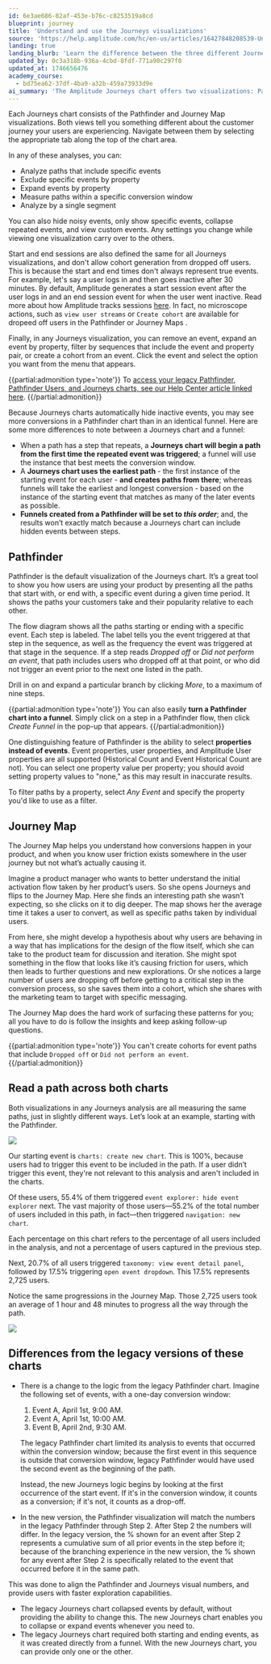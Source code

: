 ```yaml
---
id: 6e3ae686-82af-453e-b76c-c8253519a8cd
blueprint: journey
title: 'Understand and use the Journeys visualizations'
source: 'https://help.amplitude.com/hc/en-us/articles/16427848208539-Understand-and-use-the-Journeys-visualizations'
landing: true
landing_blurb: 'Learn the difference between the three different Journey visualizations'
updated_by: 0c3a318b-936a-4cbd-8fdf-771a90c297f0
updated_at: 1746656476
academy_course:
  - bd75ea62-37df-4ba9-a32b-459a73933d9e
ai_summary: 'The Amplitude Journeys chart offers two visualizations: Pathfinder and Journey Map. Pathfinder shows user paths based on specific events, while the Journey Map highlights conversion patterns. In both views, you can analyze, filter, and customize events. The Pathfinder allows property selection and funnel creation. The Journey Map helps identify user friction and conversion insights. The charts align to track the same paths in different ways. Notably, the new Journeys chart enhances event handling and visualization options compared to legacy versions. You can gain valuable insights and optimize user journeys using these functionalities.'
---
```

Each Journeys chart consists of the Pathfinder and Journey Map visualizations. Both views tell you something different about the customer journey your users are experiencing. Navigate between them by selecting the appropriate tab along the top of the chart area.

In any of these analyses, you can:

* Analyze paths that include specific events
* Exclude specific events by property
* Expand events by property
* Measure paths within a specific conversion window
* Analyze by a single segment

You can also hide noisy events, only show specific events, collapse repeated events, and view custom events. Any settings you change while viewing one visualization carry over to the others.

Start and end sessions are also defined the same for all Journeys visualizations, and don't allow cohort generation from dropped off users. This is because the start and end times don't always represent true events. For example, let's say a user logs in and then goes inactive after 30 minutes. By default, Amplitude generates a start session event after the user logs in and an end session event for when the user went inactive. Read more about how Amplitude tracks sessions [here](/docs/data/sources/instrument-track-sessions). In fact, no microscope actions, such as `view user streams` or `Create cohort` are available for dropeed off users in the Pathfinder or Journey Maps . 

Finally, in any Journeys visualization, you can remove an event, expand an event by property, filter by sequences that include the event and property pair, or create a cohort from an event. Click the event and select the option you want from the menu that appears.

{{partial:admonition type='note'}}
To [access your legacy Pathfinder, Pathfinder Users, and Journeys charts, see our Help Center article linked here](/docs/analytics/charts/journeys/journeys-understand-paths).
{{/partial:admonition}}

Because Journeys charts automatically hide inactive events, you may see more conversions in a Pathfinder chart than in an identical funnel. Here are some more differences to note between a Journeys chart and a funnel:

* When a path has a step that repeats, a **Journeys chart will begin a path from the first time the repeated event was triggered**; a funnel will use the instance that best meets the conversion window.
* A **Journeys chart uses the earliest path** - the first instance of the starting event for each user - **and creates paths from there**; whereas funnels will take the earliest and longest conversion - based on the instance of the starting event that matches as many of the later events as possible.
* **Funnels created from a Pathfinder will be set to *this order***; and, the results won’t exactly match because a Journeys chart can include hidden events between steps.

## Pathfinder

Pathfinder is the default visualization of the Journeys chart. It’s a great tool to show you how users are using your product by presenting all the paths that start with, or end with, a specific event during a given time period. It shows the paths your customers take and their popularity relative to each other. 

The flow diagram shows all the paths starting or ending with a specific event. Each step is labeled. The label tells you the event triggered at that step in the sequence, as well as the frequency the event was triggered at that stage in the sequence. If a step reads *Dropped off* or *Did not perform an event*, that path includes users who dropped off at that point, or who did not trigger an event prior to the next one listed in the path.

Drill in on and expand a particular branch by clicking *More*, to a maximum of nine steps.

{{partial:admonition type='note'}}
You can also easily **turn a Pathfinder chart into a funnel**. Simply click on a step in a Pathfinder flow, then click *Create Funnel* in the pop-up that appears.
{{/partial:admonition}}

One distinguishing feature of Pathfinder is the ability to select **properties instead of events**. Event properties, user properties, and Amplitude User properties are all supported (Historical Count and Event Historical Count are not). You can select one property value per property; you should avoid setting property values to "none," as this may result in inaccurate results.

To filter paths by a property, select *Any Event* and specify the property you'd like to use as a filter.

## Journey Map

The Journey Map helps you understand how conversions happen in your product, and when you know user friction exists somewhere in the user journey but not what’s actually causing it.

Imagine a product manager who wants to better understand the initial activation flow taken by her product’s users. So she opens Journeys and flips to the Journey Map. Here she finds an interesting path she wasn’t expecting, so she clicks on it to dig deeper. The map shows her the average time it takes a user to convert, as well as specific paths taken by individual users.

From here, she might develop a hypothesis about why users are behaving in a way that has implications for the design of the flow itself, which she can take to the product team for discussion and iteration. She might spot something in the flow that looks like it’s causing friction for users, which then leads to further questions and new explorations. Or she notices a large number of users are dropping off before getting to a critical step in the conversion process, so she saves them into a cohort, which she shares with the marketing team to target with specific messaging.

The Journey Map does the hard work of surfacing these patterns for you; all you have to do is follow the insights and keep asking follow-up questions.

{{partial:admonition type='note'}}
You can't create cohorts for event paths that include `Dropped off` or `Did not perform an event`.
{{/partial:admonition}}

## Read a path across both charts

Both visualizations in any Journeys analysis are all measuring the same paths, just in slightly different ways. Let’s look at an example, starting with the Pathfinder.

![](statamic://asset::help_center_conversions::journeys/j1.png)

Our starting event is `charts: create new chart`. This is 100%, because users had to trigger this event to be included in the path. If a user didn’t trigger this event, they're not relevant to this analysis and aren't included in the charts.

Of these users, 55.4% of them triggered `event explorer: hide event explorer` next. The vast majority of those users—55.2% of the total number of users included in this path, in fact—then triggered `navigation: new chart`.

Each percentage on this chart refers to the percentage of all users included in the analysis, and not a percentage of users captured in the previous step.

Next, 20.7% of all users triggered `taxonomy: view event detail panel`, followed by 17.5% triggering `open event dropdown`. This 17.5% represents 2,725 users.

Notice the same progressions in the Journey Map. Those 2,725 users took an average of 1 hour and 48 minutes to progress all the way through the path.

![](statamic://asset::help_center_conversions::journeys/j2.png)

## Differences from the legacy versions of these charts

* There is a change to the logic from the legacy Pathfinder chart. Imagine the following set of events, with a one-day conversion window:

    1. Event A, April 1st, 9:00 AM.
    2. Event A, April 1st, 10:00 AM.
    3. Event B, April 2nd, 9:30 AM.

	The legacy Pathfinder chart limited its analysis to events that occurred within the conversion window; because the first event in this sequence is outside that conversion window, legacy Pathfinder would have used the second event as the beginning of the path.

	Instead, the new Journeys logic begins by looking at the first occurrence of the start event. If it's in the conversion window, it counts as a conversion; if it's not, it counts as a drop-off.

* In the new version, the Pathfinder visualization will match the numbers in the legacy Pathfinder through Step 2. After Step 2 the numbers will differ. In the legacy version, the % shown for an event after Step 2 represents a cumulative sum of all prior events in the step before it; because of the branching experience in the new version, the % shown for any event after Step 2 is specifically related to the event that occurred before it in the same path.

This was done to align the Pathfinder and Journeys visual numbers, and provide users with faster exploration capabilities.

* The legacy Journeys chart collapsed events by default, without providing the ability to change this. The new Journeys chart enables you to collapse or expand events whenever you need to.
* The legacy Journeys chart required both starting and ending events, as it was created directly from a funnel. With the new Journeys chart, you can provide only one or the other.